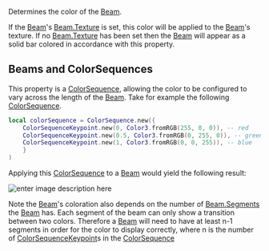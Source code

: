 Determines the color of the [Beam](https://developer.roblox.com/en-us/api-reference/class/Beam).

If the [Beam](https://developer.roblox.com/en-us/api-reference/class/Beam)'s [Beam.Texture](https://developer.roblox.com/en-us/api-reference/property/Beam/Texture) is set, this color will be applied to the [Beam](https://developer.roblox.com/en-us/api-reference/class/Beam)'s texture. If no [Beam.Texture](https://developer.roblox.com/en-us/api-reference/property/Beam/Texture) has been set then the [Beam](https://developer.roblox.com/en-us/api-reference/class/Beam) will appear as a solid bar colored in accordance with this property.

Beams and ColorSequences
------------------------

This property is a [ColorSequence](https://developer.roblox.com/en-us/api-reference/datatype/ColorSequence), allowing the color to be configured to vary across the length of the [Beam](https://developer.roblox.com/en-us/api-reference/class/Beam). Take for example the following [ColorSequence](https://developer.roblox.com/en-us/api-reference/datatype/ColorSequence).

```lua
local colorSequence = ColorSequence.new({
    ColorSequenceKeypoint.new(0, Color3.fromRGB(255, 0, 0)), -- red
    ColorSequenceKeypoint.new(0.5, Color3.fromRGB(0, 255, 0)), -- green
    ColorSequenceKeypoint.new(1, Color3.fromRGB(0, 0, 255)), -- blue
    }
)
``` 

Applying this [ColorSequence](https://developer.roblox.com/en-us/api-reference/datatype/ColorSequence) to a [Beam](https://developer.roblox.com/en-us/api-reference/class/Beam) would yield the following result:

![enter image description here](https://developer.roblox.com/assets/blt44487f7a1e259ab2/BeamColor.png)

Note the [Beam](https://developer.roblox.com/en-us/api-reference/class/Beam)'s coloration also depends on the number of [Beam.Segments](https://developer.roblox.com/en-us/api-reference/property/Beam/Segments) the [Beam](https://developer.roblox.com/en-us/api-reference/class/Beam) has. Each segment of the beam can only show a transition between two colors. Therefore a [Beam](https://developer.roblox.com/en-us/api-reference/class/Beam) will need to have at least n-1 segments in order for the color to display correctly, where n is the number of [ColorSequenceKeypoint](https://developer.roblox.com/en-us/api-reference/datatype/ColorSequenceKeypoint)s in the [ColorSequence](https://developer.roblox.com/en-us/api-reference/datatype/ColorSequence)
